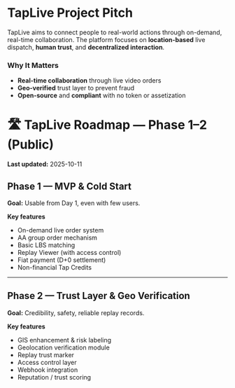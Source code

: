 # TapLive Project Pitch

TapLive aims to connect people to real-world actions through on-demand, real-time collaboration. The platform focuses on **location-based** live dispatch, **human trust**, and **decentralized interaction**.

### Why It Matters
- **Real-time collaboration** through live video orders
- **Geo-verified** trust layer to prevent fraud
- **Open-source** and **compliant** with no token or assetization


# 🛣 TapLive Roadmap — Phase 1–2 (Public)

**Last updated:** 2025-10-11

## Phase 1 — MVP & Cold Start
**Goal:** Usable from Day 1, even with few users.

**Key features**
- On-demand live order system
- AA group order mechanism
- Basic LBS matching
- Replay Viewer (with access control)
- Fiat payment (D+0 settlement)
- Non-financial Tap Credits

---

## Phase 2 — Trust Layer & Geo Verification
**Goal:** Credibility, safety, reliable replay records.

**Key features**
- GIS enhancement & risk labeling
- Geolocation verification module
- Replay trust marker
- Access control layer
- Webhook integration
- Reputation / trust scoring